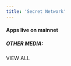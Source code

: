 ```yaml
---
title: 'Secret Network'
---
```



<!-- Home Hero-->
<column class="new-home__cover " mode="full">

<block class="">

<new-home-hero></new-home-hero>

</block>

</column>










<!--  -->
<column class=" spacer-s " >

<block>

<new-home-contracts></new-home-contracts>

</block>

</column>







<!-- Controlls  -->
<column number="2" class="page-developers__horizontal-scroll">

<block >

#### Apps live on mainnet

</block>

<block class="justify-right">

<scroll-horizontal></scroll-horizontal>

</block>

</column>

<!-- Horizontal Scroll -->
<column class="page-developers__cool-stuff spacer-s horizontal-slider" mode="full">

<block>

<developers-cool-stuff></developers-cool-stuff>

</block>

</column>









<column class="spacer-s">

<block>

<new-home-call-action>
    
</new-home-call-action>

</block>

</column>









<column  class="new-home__bg">

<block class="no-padding">

<new-home-announcement location="top" />
    

</block>

</column>









<!-- Blog block header -->
<column class="block-header new-home__block-header new-home__bg" number="2" number-m="1" number-s="1">
  <block>

  ##### OTHER MEDIA:

  </block>
  <block>
    <btn class="link-arrow" url="/blog/">VIEW ALL</btn>
  </block>
</column>

<!-- Blog cards -->
<column class="spacer-s new-home__bg">
  <block>
    <blog-latest-posts class="latest-blog-cards"></blog-latest-posts>
  </block>
</column>












<column class="spacer-s">

<block>

<new-home-mission>
    
</new-home-mission>

</block>

</column>











<column class="spacer-s">

<block>

<ecosystem-funding-ctas>
    
</ecosystem-funding-ctas>

</block>

</column>
